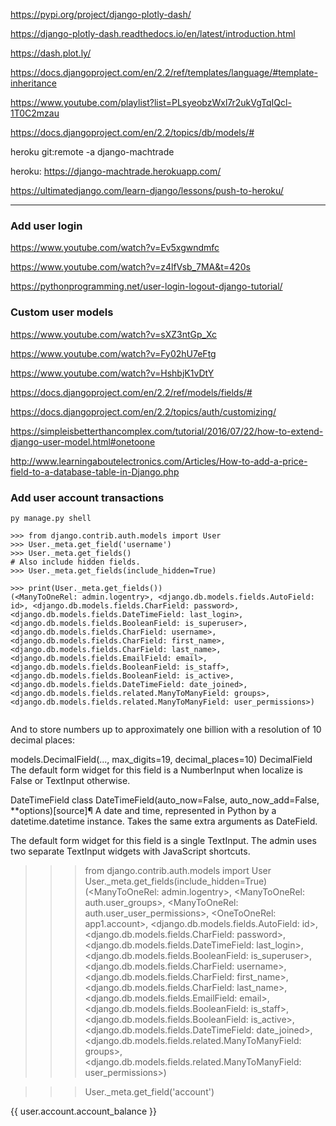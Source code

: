 https://pypi.org/project/django-plotly-dash/

https://django-plotly-dash.readthedocs.io/en/latest/introduction.html

https://dash.plot.ly/

https://docs.djangoproject.com/en/2.2/ref/templates/language/#template-inheritance

https://www.youtube.com/playlist?list=PLsyeobzWxl7r2ukVgTqIQcl-1T0C2mzau

https://docs.djangoproject.com/en/2.2/topics/db/models/#


heroku git:remote -a django-machtrade

heroku: https://django-machtrade.herokuapp.com/

https://ultimatedjango.com/learn-django/lessons/push-to-heroku/

---

### Add user login

https://www.youtube.com/watch?v=Ev5xgwndmfc

https://www.youtube.com/watch?v=z4lfVsb_7MA&t=420s

https://pythonprogramming.net/user-login-logout-django-tutorial/

### Custom user models

https://www.youtube.com/watch?v=sXZ3ntGp_Xc

https://www.youtube.com/watch?v=Fy02hU7eFtg

https://www.youtube.com/watch?v=HshbjK1vDtY

https://docs.djangoproject.com/en/2.2/ref/models/fields/#

https://docs.djangoproject.com/en/2.2/topics/auth/customizing/

https://simpleisbetterthancomplex.com/tutorial/2016/07/22/how-to-extend-django-user-model.html#onetoone

http://www.learningaboutelectronics.com/Articles/How-to-add-a-price-field-to-a-database-table-in-Django.php


### Add user account transactions
```
py manage.py shell

>>> from django.contrib.auth.models import User
>>> User._meta.get_field('username')
>>> User._meta.get_fields()
# Also include hidden fields.
>>> User._meta.get_fields(include_hidden=True)

>>> print(User._meta.get_fields())
(<ManyToOneRel: admin.logentry>, <django.db.models.fields.AutoField: id>, <django.db.models.fields.CharField: password>, <django.db.models.fields.DateTimeField: last_login>, <django.db.models.fields.BooleanField: is_superuser>, <django.db.models.fields.CharField: username>, <django.db.models.fields.CharField: first_name>, <django.db.models.fields.CharField: last_name>, <django.db.models.fields.EmailField: email>, <django.db.models.fields.BooleanField: is_staff>, <django.db.models.fields.BooleanField: is_active>, <django.db.models.fields.DateTimeField: date_joined>, <django.db.models.fields.related.ManyToManyField: groups>, <django.db.models.fields.related.ManyToManyField: user_permissions>)


```
And to store numbers up to approximately one billion with a resolution of 10 decimal places:

models.DecimalField(..., max_digits=19, decimal_places=10)
DecimalField
The default form widget for this field is a NumberInput when localize is False or TextInput otherwise.

DateTimeField
class DateTimeField(auto_now=False, auto_now_add=False, **options)[source]¶
A date and time, represented in Python by a datetime.datetime instance. Takes the same extra arguments as DateField.

The default form widget for this field is a single TextInput. The admin uses two separate TextInput widgets with JavaScript shortcuts.

>>> from django.contrib.auth.models import User
>>> User._meta.get_fields(include_hidden=True)
(<ManyToOneRel: admin.logentry>, <ManyToOneRel: auth.user_groups>, <ManyToOneRel: auth.user_user_permissions>, <OneToOneRel: app1.account>, <django.db.models.fields.AutoField: id>, <django.db.models.fields.CharField: password>, <django.db.models.fields.DateTimeField: last_login>, <django.db.models.fields.BooleanField: is_superuser>, <django.db.models.fields.CharField: username>, <django.db.models.fields.CharField: first_name>, <django.db.models.fields.CharField: last_name>, <django.db.models.fields.EmailField: email>, <django.db.models.fields.BooleanField: is_staff>, <django.db.models.fields.BooleanField: is_active>, <django.db.models.fields.DateTimeField: date_joined>, <django.db.models.fields.related.ManyToManyField: groups>, <django.db.models.fields.related.ManyToManyField: user_permissions>)

>>> User._meta.get_field('account')

{{ user.account.account_balance }}